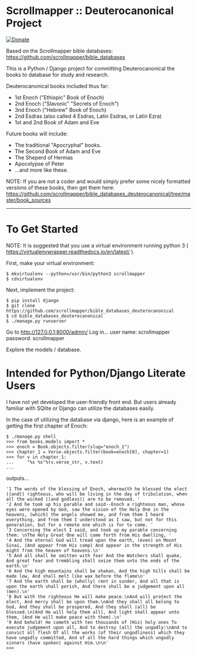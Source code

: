# Scrollmapper :: Deuterocanonical Project

[![Donate](https://img.shields.io/badge/Donate-PayPal-green.svg)](https://www.paypal.com/cgi-bin/webscr?cmd=_s-xclick&hosted_button_id=W8RKPHPUF398G)

Based on the Scrollmapper bible databases: https://github.com/scrollmapper/bible_databases

This is a Python / Django project for committing Deuterocanonical the books to database for study and research. 

Deuterocanonical books included thus far:
- 1st Enoch ("Ethiopic" Book of Enoch)
- 2nd Enoch ("Slavonic" "Secrets of Enoch")
- 3nd Enoch ("Hebrew" Book of Enoch)
- 2nd Esdras (also called 4 Esdras, Latin Esdras, or Latin Ezra)
- 1st and 2nd Book of Adam and Eve

Future books will include:

- The traditional "Apocryphal" books.
- The Second Book of Adam and Eve
- The Sheperd of Hermas
- Apocolypse of Peter
- ...and more like these.

NOTE: If you are not a coder and would simply prefer some nicely formatted versions of these books, then get them here: https://github.com/scrollmapper/bible_databases_deuterocanonical/tree/master/book_sources

---------------
# To Get Started

NOTE: It is suggested that you use a virtual environment running python 3 ( https://virtualenvwrapper.readthedocs.io/en/latest/ ).

First, make your virtual environment:
```
$ mkvirtualenv --python=/usr/bin/python3 scrollmapper
$ cdvirtualenv
```
Next, implement the project:
```
$ pip install django
$ git clone https://github.com/scrollmapper/bible_databases_deuterocanonical
$ cd bible_databases_deuterocanonical
$ ./manage.py runserver
```

Go to http://127.0.0.1:8000/admin/
Log in...
user name: scrollmapper
password: scrollmapper

Explore the models / database.

# Intended for Python/Django Literate Users
I have not yet developed the user-friendly front end. But users already familiar with SQlite or Django can utilize the databases easily.

In the case of utilizing the database via django, here is an example of getting the first chapter of Enoch:

```
$ ./manage.py shell
>>> from books.models import *
>>> enoch = Book.objects.filter(slug="enoch_1")
>>> chapter_1 = Verse.objects.filter(book=enoch[0], chapter=1)
>>> for v in chapter_1:
...     "%s %s"%(v.verse_str, v.text)
...

```
outputs...
```
'1 The words of the blessing of Enoch, wherewith he blessed the elect ⌈⌈and⌉⌉ righteous, who will be living in the day of tribulation, when all the wicked ⌈⌈and godless⌉⌉ are to be removed. '
'2 And he took up his parable and said--Enoch a righteous man, whose eyes were opened by God, saw the vision of the Holy One in the heavens, ⌈which⌉ the angels showed me, and from them I heard everything, and from them I understood as I saw, but not for this generation, but for a remote one which is for to come. '
'3 Concerning the elect I said, and took up my parable concerning them: \nThe Holy Great One will come forth from His dwelling, '
'4 And the eternal God will tread upon the earth, (even) on Mount Sinai, ⌈And appear from His camp⌉ And appear in the strength of His might from the heaven of heavens.\n'
'5 And all shall be smitten with fear And the Watchers shall quake, And great fear and trembling shall seize them unto the ends of the earth.\n'
'6 And the high mountains shall be shaken, And the high hills shall be made low, And shall melt like wax before the flame\n'
'7 And the earth shall be ⌈wholly⌉ rent in sunder, And all that is upon the earth shall perish, And there shall be a judgement upon all (men).\n'
'8 But with the righteous He will make peace.\nAnd will protect the elect, And mercy shall be upon them.\nAnd they shall all belong to God, And they shall be prospered, And they shall ⌈all⌉ be blessed.\n⌈And He will help them all⌉, And light shall appear unto them, ⌈And He will make peace with them⌉.\n'
'9 And behold! He cometh with ten thousands of ⌈His⌉ holy ones To execute judgement upon all, And to destroy ⌈all⌉ the ungodly:\nAnd to convict all flesh Of all the works ⌈of their ungodliness⌉ which they have ungodly committed, And of all the hard things which ungodly sinners ⌈have spoken⌉ against Him.\n\n'
>>> 

```









